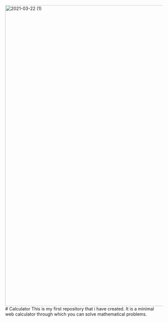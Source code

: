 <img width="960" alt="2021-03-22 (1)" src="https://user-images.githubusercontent.com/73280986/114800625-ad7a9500-9db7-11eb-9f50-3cef671c98af.png">
# Calculator
This is my first repository that i have created.
It is a minimal web calculator through which you can solve mathematical problems.
